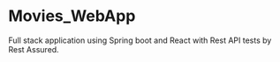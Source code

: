 # Movies_WebApp
Full stack application using Spring boot and React with Rest API tests by Rest Assured.
